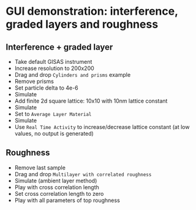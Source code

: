 # GUI demonstration: interference, graded layers and roughness

## Interference + graded layer

* Take default GISAS instrument
* Increase resolution to 200x200
* Drag and drop `Cylinders and prisms` example
* Remove prisms
* Set particle delta to 4e-6
* Simulate
* Add finite 2d square lattice: 10x10 with 10nm lattice constant
* Simulate
* Set to `Average Layer Material`
* Simulate
* Use `Real Time Activity` to increase/decrease lattice constant (at low values, no output is generated)

## Roughness

* Remove last sample
* Drag and drop `Multilayer with correlated roughness`
* Simulate (ambient layer method)
* Play with cross correlation length
* Set cross correlation length to zero
* Play with all parameters of top roughness